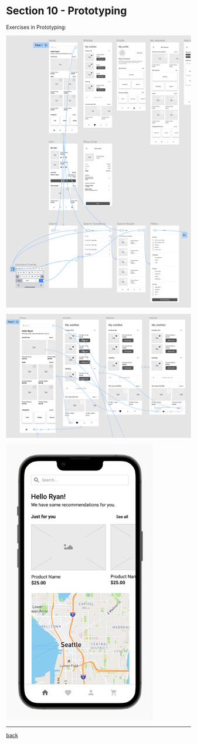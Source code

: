 # Section 10 - Prototyping

Exercises in Prototyping:

![Prototype Search](../img/prototype2.png)

![Prototype Wishlist](../img/prototype3.png)

<img src="../img/prototype-iphone.png" width="400" alt="Prototype Map">

- - -

[back](../README.md)
